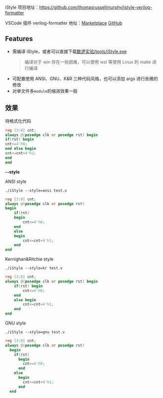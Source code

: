 iStyle 项目地址：https://github.com/thomasrussellmurphy/istyle-verilog-formatter

VSCode 插件 verilog-formatter 地址：[Marketplace](https://marketplace.visualstudio.com/items?itemName=IsaacT.verilog-formatter) [GitHub](https://github.com/IsaacJT/Verilog-Formatter)

## Features

- 需编译 iStyle，或者可以直接下载[数逻实验/tools/iStyle.exe](https://github.com/duskmoon314/THU_EXP/blob/master/%E6%95%B0%E9%80%BB%E5%AE%9E%E9%AA%8C/tools/iStyle.exe)
  > 编译对于 win 存在一些困难，可以使用 wsl 等使用 Linux 的 make 进行编译
- 可配置使用 ANSI、GNU、K&R 三种代码风格，也可以添加 args 进行些微的修改
- 对单文件多`module`的缩进效果一般

## 效果

待格式化代码

```verilog
reg [3:0] cnt;
always @(posedge clk or posedge rst) begin
if(rst) begin
cnt<=4'h0;
end else begin
cnt<=cnt+4'h1;
end
end
```

**--style**

ANSI style

`./iStyle --style=ansi test.v`

```verilog
reg [3:0] cnt;
always @(posedge clk or posedge rst)
begin
    if(rst)
    begin
        cnt<=4'h0;
    end
    else
    begin
        cnt<=cnt+4'h1;
    end
end
```

Kernighan&Ritchie style

`./iStyle --style=kr test.v`

```verilog
reg [3:0] cnt;
always @(posedge clk or posedge rst) begin
    if(rst) begin
        cnt<=4'h0;
    end
    else begin
        cnt<=cnt+4'h1;
    end
end
```

GNU style

`./iStyle --style=gnu test.v`

```verilog
reg [3:0] cnt;
always @(posedge clk or posedge rst)
  begin
    if(rst)
      begin
        cnt<=4'h0;
      end
    else
      begin
        cnt<=cnt+4'h1;
      end
  end
```
